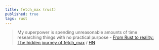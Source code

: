 ```yaml
---
title: fetch_max (rust)
published: true
tags: rust
---
```

> My superpower is spending unreasonable amounts of time researching things with no practical purpose - [From Rust to reality: The hidden journey of fetch_max](https://questdb.com/blog/rust-fetch-max-compiler-journey/) / [HN](https://news.ycombinator.com/item?id=45352944)
